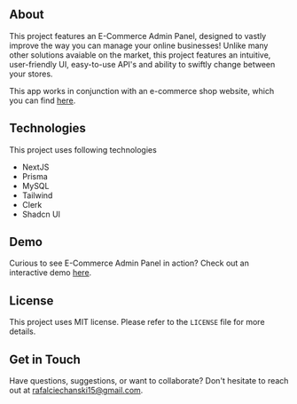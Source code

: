 ## About

This project features an  E-Commerce Admin Panel, designed to vastly improve the way you can manage your online businesses! Unlike many other solutions avaiable on the market, this project features an intuitive, user-friendly UI, easy-to-use API's and ability to swiftly change between your stores.

This app works in conjunction with an e-commerce shop website, which you can find [here](https://github.com/Sdfeagt/E-commerce-shop-page).

## Technologies

This project uses following technologies
* NextJS
* Prisma
* MySQL
* Tailwind
* Clerk
* Shadcn UI

## Demo

Curious to see E-Commerce Admin Panel in action? Check out an interactive demo [here](https://e-commerce-admin-page.vercel.app/).

## License

This project uses MIT license. Please refer to the `LICENSE` file for more details.

## Get in Touch

Have questions, suggestions, or want to collaborate? Don't hesitate to reach out at rafalciechanski15@gmail.com. 
